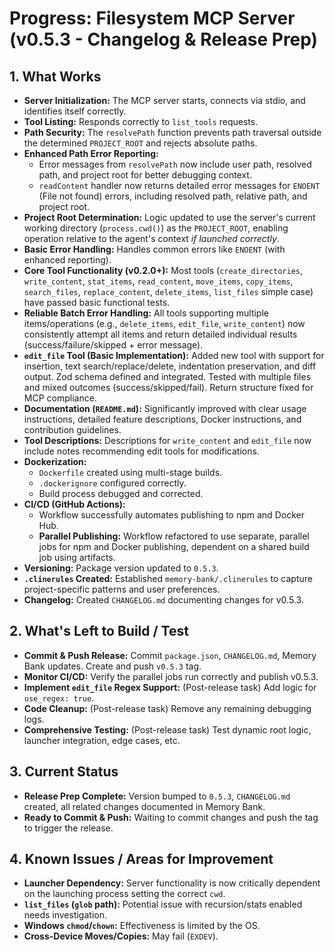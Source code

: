 <!-- Version: 1.6 | Last Updated: 2025-05-04 | Updated By: Cline -->
# Progress: Filesystem MCP Server (v0.5.3 - Changelog & Release Prep)

## 1. What Works

- **Server Initialization:** The MCP server starts, connects via stdio, and identifies itself correctly.
- **Tool Listing:** Responds correctly to `list_tools` requests.
- **Path Security:** The `resolvePath` function prevents path traversal outside the determined `PROJECT_ROOT` and rejects absolute paths.
- **Enhanced Path Error Reporting:**
    - Error messages from `resolvePath` now include user path, resolved path, and project root for better debugging context.
    - `readContent` handler now returns detailed error messages for `ENOENT` (File not found) errors, including resolved path, relative path, and project root.
- **Project Root Determination:** Logic updated to use the server's current working directory (`process.cwd()`) as the `PROJECT_ROOT`, enabling operation relative to the agent's context _if launched correctly_.
- **Basic Error Handling:** Handles common errors like `ENOENT` (with enhanced reporting).
- **Core Tool Functionality (v0.2.0+):** Most tools (`create_directories`, `write_content`, `stat_items`, `read_content`, `move_items`, `copy_items`, `search_files`, `replace_content`, `delete_items`, `list_files` simple case) have passed basic functional tests.
- **Reliable Batch Error Handling:** All tools supporting multiple items/operations (e.g., `delete_items`, `edit_file`, `write_content`) now consistently attempt all items and return detailed individual results (success/failure/skipped + error message).
- **`edit_file` Tool (Basic Implementation):** Added new tool with support for insertion, text search/replace/delete, indentation preservation, and diff output. Zod schema defined and integrated. Tested with multiple files and mixed outcomes (success/skipped/fail). Return structure fixed for MCP compliance.
- **Documentation (`README.md`):** Significantly improved with clear usage instructions, detailed feature descriptions, Docker instructions, and contribution guidelines.
- **Tool Descriptions:** Descriptions for `write_content` and `edit_file` now include notes recommending edit tools for modifications.
- **Dockerization:**
  - `Dockerfile` created using multi-stage builds.
  - `.dockerignore` configured correctly.
  - Build process debugged and corrected.
- **CI/CD (GitHub Actions):**
  - Workflow successfully automates publishing to npm and Docker Hub.
  - **Parallel Publishing:** Workflow refactored to use separate, parallel jobs for npm and Docker publishing, dependent on a shared build job using artifacts.
- **Versioning:** Package version updated to `0.5.3`.
- **`.clinerules` Created:** Established `memory-bank/.clinerules` to capture project-specific patterns and user preferences.
- **Changelog:** Created `CHANGELOG.md` documenting changes for v0.5.3.

## 2. What's Left to Build / Test

- **Commit & Push Release:** Commit `package.json`, `CHANGELOG.md`, Memory Bank updates. Create and push `v0.5.3` tag.
- **Monitor CI/CD:** Verify the parallel jobs run correctly and publish v0.5.3.
- **Implement `edit_file` Regex Support:** (Post-release task) Add logic for `use_regex: true`.
- **Code Cleanup:** (Post-release task) Remove any remaining debugging logs.
- **Comprehensive Testing:** (Post-release task) Test dynamic root logic, launcher integration, edge cases, etc.

## 3. Current Status

- **Release Prep Complete:** Version bumped to `0.5.3`, `CHANGELOG.md` created, all related changes documented in Memory Bank.
- **Ready to Commit & Push:** Waiting to commit changes and push the tag to trigger the release.

## 4. Known Issues / Areas for Improvement

- **Launcher Dependency:** Server functionality is now critically dependent on the launching process setting the correct `cwd`.
- **`list_files` (`glob` path):** Potential issue with recursion/stats enabled needs investigation.
- **Windows `chmod`/`chown`:** Effectiveness is limited by the OS.
- **Cross-Device Moves/Copies:** May fail (`EXDEV`).
